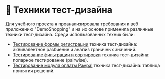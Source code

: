 # 📔 Техники тест-дизайна

Для учебного проекта я проанализировала требования к веб приложению "DemoShopping" и на их основе применила различные техники тест-дизайна. Среди использованных техник были:

 <ul>
<li>  <a href="https://docs.google.com/spreadsheets/d/1WTq8_DieByWInxyMn0CZs-aa7yGIgkAxazQfS9ywN_s/edit?usp=sharing">Тестирование формы регистрации</a> техника тест-дизайна: эквивалентное разбиение и анализ граничных значений.
</li> 
<li>  <a href="https://docs.google.com/spreadsheets/d/1RrzNfS7uGdsZNsmlOb6DGVJSWGbi3sgQY_uTA22_Y-A/edit?gid=1058811821#gid=1058811821">Тестирование фильтрации и сортировки</a> техника тест-дизайна: попарное тестирование (pairwise). </li>
<li> <a href="https://docs.google.com/spreadsheets/d/1oPQorn-va0Tv_AmJNRfreFyGNCVX0SABEtZuGgHvexo/edit?gid=0#gid=0">Тестирование модуля оплаты Paypal</a> техника тест-дизайна: таблица принятия решений. </li>
</ul>



